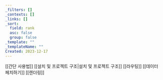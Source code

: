 ```yaml
---
_filters: []
_contexts: []
_links: []
_sort:
  field: rank
  asc: false
  group: false
_template: ""
_templateName: ""
Created: 2023-12-17
---
```

[[간단 사용법]]
[[설치 및 프로젝트 구조|설치 및 프로젝트 구조]]
[[라우팅]]
[[데이터 페치하기]]
[[렌더링]]